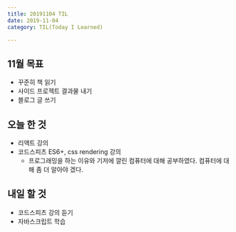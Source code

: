 ```yaml
---
title: 20191104 TIL
date: 2019-11-04
category: TIL(Today I Learned)

---
```


## 11월 목표

- 꾸준히 책 읽기
- 사이드 프로젝트 결과물 내기
- 블로그 글 쓰기

## 오늘 한 것

- 리액트 강의
- 코드스피츠 ES6+, css rendering 강의
  - 프로그래밍을 하는 이유와 기저에 깔린 컴퓨터에 대해 공부하였다.
    컴퓨터에 대해 좀 더 알아야 겠다. 

## 내일 할 것

- 코드스피츠 강의 듣기
- 자바스크립트 학습